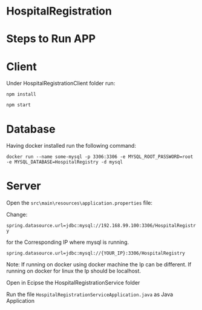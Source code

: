 # HospitalRegistration

# Steps to Run APP

# Client

Under HospitalRegistrationClient folder run:

```npm install```

```npm start```

# Database

Having docker installed run the following command: 

```docker run --name some-mysql -p 3306:3306 -e MYSQL_ROOT_PASSWORD=root -e MYSQL_DATABASE=HospitalRegistry -d mysql```

# Server

Open the ```src\main\resources\application.properties``` file:

Change: 

```spring.datasource.url=jdbc:mysql://192.168.99.100:3306/HospitalRegistry``` 

for the Corresponding IP where mysql is running.

```spring.datasource.url=jdbc:mysql://{YOUR_IP}:3306/HospitalRegistry``` 

Note: If running on docker using docker machine the Ip can be different. If running on docker for linux the Ip should be localhost.

Open in Ecipse the HospitalRegistrationService folder

Run the file ```HospitalRegistrationServiceApplication.java``` as Java Application 
